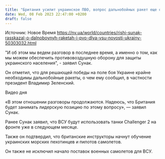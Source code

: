 ```yaml
---
title: "Британия усилит украинское ПВО, вопрос дальнобойных ракет еще обсуждается — Сунак"
date: Wed, 08 Feb 2023 22:47:00 +0200
draft: false
---
```

Источник: Новое Время https://nv.ua/world/countries/rishi-sunak-rasskazal-o-dalnoboynyh-raketah-i-pvo-dlya-vsu-novosti-ukrainy-50303032.html


"И об этом мы ведем разговор в последнее время, а именно о том, как мы можем обеспечить противовоздушную оборону для защиты украинского населения", - заявил Сунак.

Он отметил, что для решающей победы на поле боя Украине крайне необходимы дальнобойные ракеты, о чем ему сообщил, в частности президент Владимир Зеленский.

  Видео дня   

«В этом отношении разговоры продолжаются. Надеюсь, что Британия будет занимать лидерскую позицию по этому вопросу», — заявил Сунак.

Ранее Сунак заявил, что ВСУ будут использовать танки Challenger 2 на фронте уже в следующем месяце.

Также он подтвердил, что британские инструкторы начнут обучение украинских морских пехотинцев и пилотов самолетов.

Он также не исключил начало поставок военных самолетов для ВСУ.
